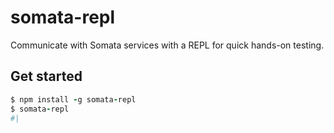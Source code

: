 # somata-repl

Communicate with Somata services with a REPL for quick hands-on testing.

## Get started

```coffee
$ npm install -g somata-repl
$ somata-repl
#|
```

